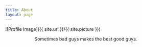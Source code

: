 ```yaml
---
title: About
layout: page
---
```

![Profile Image]({{ site.url }}/{{ site.picture }})

<center>Sometimes bad guys makes the best good guys.</center>

